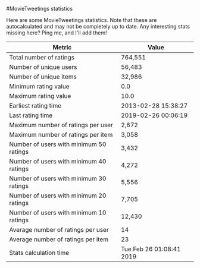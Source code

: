#MovieTweetings statistics

Here are some MovieTweetings statistics. Note that these are autocalculated and may not be completely up to date. Any interesting stats missing here? Ping me, and I'll add them!

Metric | Value
--- | ---
Total number of ratings                 | 764,551
Number of unique users                  | 56,483
Number of unique items                  | 32,986
Minimum rating value                    | 0.0
Maximum rating value                    | 10.0
Earliest rating time                    | 2013-02-28 15:38:27
Last rating time                        | 2019-02-26 00:06:19
Maximum number of ratings per user      | 2,672
Maximum number of ratings per item      | 3,058
Number of users with minimum 50 ratings | 3,432
Number of users with minimum 40 ratings | 4,272
Number of users with minimum 30 ratings | 5,556
Number of users with minimum 20 ratings | 7,705
Number of users with minimum 10 ratings | 12,430
Average number of ratings per user      | 14
Average number of ratings per item      | 23
Stats calculation time                  | Tue Feb 26 01:08:41 2019

